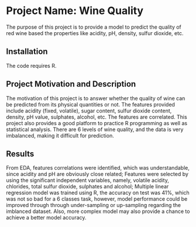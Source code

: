 # Project Name: Wine Quality
The purpose of this project is to provide a model to predict the quality of red wine based the properties like acidity, pH, density, sulfur dioxide, etc. 
## Installation
The code requires R.

## Project Motivation and Description
The motivation of this project is to answer whether the quality of wine can be predicted from its physical quantities or not. The features provided include acidity (fixed, volatile), sugar content, sulfur dioxide content, density, pH value, sulphates, alcohol, etc. The features are correlated. This project also provides a good platform to practice R programming as well as statistical analysis.
There are 6 levels of wine quality, and the data is very imbalanced, making it difficult for prediction.
## Results
From EDA, features correlations were identified, which was understandable, since acidity and pH are obviously close related;
Features were selected by using the significant independent variables, namely, volatile acidity, chlorides, total sulfur dioxide, sulphates and alcohol;
Multiple linear regression model was trained using R, the accuracy on test was 41%, which was not so bad for a 6 classes task, however, model performance could be improved through through under-sampling or up-sampling regarding the imblanced dataset. Also, more complex model may also provide a chance to achieve a better model accuracy.
